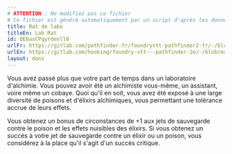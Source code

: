 ```yaml
---
# ATTENTION : Ne modifiez pas ce fichier
# Ce fichier est généré automatiquement par un script d'après les données du module Foundry VTT officiel et de sa traduction
title: Rat de labo
titleEn: Lab Rat
id: QE8asCPqyrdenll0
urlFr: https://gitlab.com/pathfinder-fr/foundryvtt-pathfinder2-fr/-/blob/master/data/feats/QE8asCPqyrdenll0.htm
urlEn: https://gitlab.com/hooking/foundry-vtt---pathfinder-2e/-/blob/master/packs/data/feats.db/lab-rat.json
layout: dons
---
```

Vous avez passé plus que votre part de temps dans un laboratoire d'alchimie. Vous pouvez avoir été un alchimiste vous-même, un assistant, voire même un cobaye. Quoi qu'il en soit, vous avez été exposé à une large diversité de poisons et d'élixirs alchimiques, vous permettant une tolérance accrue de leurs effets.

Vous obtenez un bonus de circonstances de +1 aux jets de sauvegarde contre le poison et les effets nuisibles des élixirs. Si vous obtenez un succès à votre jet de sauvegarde contre un élixir ou un poison, vous considérez à la place qu'il s'agit d'un succès critique.
